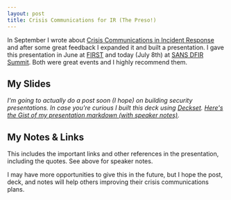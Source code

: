 ```yaml
---
layout: post
title: Crisis Communications for IR (The Preso!)
---
```


In September I wrote about [Crisis Communications in Incident Response](http://sroberts.github.io/2014/09/22/crisis-comms-for-ir/) and after some great feedback I expanded it and built a presentation. I gave this presentation in June at [FIRST](http://www.first.org/conference/2015) and today (July 8th) at [SANS DFIR Summit](https://www.sans.org/event/digital-forensics-summit-2015). Both were great events and I highly recommend them.  

## My Slides
<script async class="speakerdeck-embed" data-id="84ec29f115674c559231237c0182e100" data-ratio="1.77777777777778" src="//speakerdeck.com/assets/embed.js"></script>

_I'm going to actually do a post soon (I hope) on building security presentations. In case you're curious I built this deck using [Deckset](http://www.decksetapp.com/). [Here's the Gist of my presentation markdown (with speaker notes)](https://gist.github.com/sroberts/f07ac1e75ae2d9bbc271)._

## My Notes & Links

This includes the important links and other references in the presentation, including the quotes. See above for speaker notes.

<script src="https://gist.github.com/sroberts/81b0977f116916bc828d.js"></script>

I may have more opportunities to give this in the future, but I hope the post, deck, and notes will help others improving their crisis communications plans.
